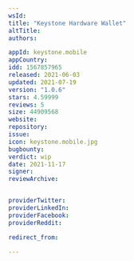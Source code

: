 ```yaml
---
wsId: 
title: "Keystone Hardware Wallet"
altTitle: 
authors:

appId: keystone.mobile
appCountry: 
idd: 1567857965
released: 2021-06-03
updated: 2021-07-19
version: "1.0.6"
stars: 4.59999
reviews: 5
size: 44909568
website: 
repository: 
issue: 
icon: keystone.mobile.jpg
bugbounty: 
verdict: wip
date: 2021-11-17
signer: 
reviewArchive:


providerTwitter: 
providerLinkedIn: 
providerFacebook: 
providerReddit: 

redirect_from:

---
```


